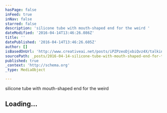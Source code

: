 ```yaml
---
hasPage: false
inFeed: true
inNav: false
starred: false
description: 'silicone tube with mouth-shaped end for the weird '
dateModified: '2016-04-14T13:46:26.086Z'
title: ''
datePublished: '2016-04-14T13:46:26.605Z'
author: []
isBasedOnUrl: 'http://www.creativeai.net/posts/iPZPzeoDjxbiQvz4X/talking-robot-with-voice-generation-organ'
sourcePath: _posts/2016-04-14-silicone-tube-with-mouth-shaped-end-for-the-weird.md
published: true
_context: 'http://schema.org'
_type: MediaObject

---
```

silicone tube with mouth-shaped end for the weird 

<article style=""><h1>Loading...</h1></article>